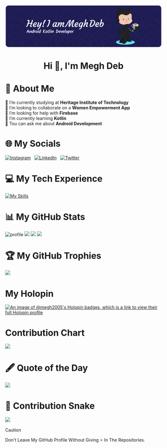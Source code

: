 <p align="center"> <a href="https://linktr.ee/meghdeb" target="_blank"> <img src="github-header-image.png" alt="banner"/> </a>
<h1 align="center">Hi 👋, I'm Megh Deb</h1>

# 💫 About Me
🔭 I’m currently studying at **Heritage Institute of Technology**<br>👯 I’m looking to collaborate on a **Women Empowerment App**<br>🤝 I’m looking for help with **Firebase**<br>🌱 I’m currently learning **Kotlin**<br>💬 Tou can ask me about **Android Development**<br>

# 🌐 My Socials
[![Instagram](https://skillicons.dev/icons?i=instagram)](https://instagram.com/iammeghdeb) 
&nbsp;
[![LinkedIn](https://skillicons.dev/icons?i=linkedin)](https://linkedin.com/in/megh-deb)
&nbsp;
[![Twitter](https://skillicons.dev/icons?i=twitter)](https://twitter.com/ThisIsMeghDeb)



# 💻 My Tech Experience
[![My Skills](https://skillicons.dev/icons?i=kotlin,ktor,js,html,css,ts,c,solidity,mongodb,postgresql,postman,prisma,unrealengine,gcp,next,express,kubernetes,git,figma,firebase,nodejs,python,threejs,ubuntu&perline=12)](https://skillicons.dev)

# 📊 My GitHub Stats
![](https://github-stats-alpha.vercel.app/api?username=Megh2005&cc=141321&tc=A9FEF7&ic=F8D847&bc=fff "profile")
![](https://github-readme-stats.vercel.app/api?username=Megh2005&show_icons=true&theme=radical)
![](https://github-readme-streak-stats.herokuapp.com/?user=Megh2005&theme=radical&hide_border=false)
![](http://github-profile-summary-cards.vercel.app/api/cards/profile-details?username=Megh2005&theme=radical)



# :trophy: My GitHub Trophies
![](https://github-profile-trophy.vercel.app/?username=Megh2005&theme=radical&no-frame=false&no-bg=true&margin-w=5)

# My Holopin
[![An image of @megh2005's Holopin badges, which is a link to view their full Holopin profile](https://holopin.me/megh2005)](https://holopin.io/@megh2005)

# Contribution Chart
![](https://github-readme-activity-graph.vercel.app/graph?username=Megh2005&bg_color=000000&color=ffffff&line=f500e4&point=e1ff00&area=true&hide_border=true)


# :fountain_pen: Quote of the Day
![](https://quotes-github-readme.vercel.app/api?type=horizontal&theme=tokyonight)
# :snake: Contribution Snake
![](https://res.cloudinary.com/dmbxx03vp/image/upload/v1728586780/github-user-contribution_sdje0m.svg)

> [!CAUTION]
> Don't Leave My GitHub Profile Without Giving :star: In The Repositories.
